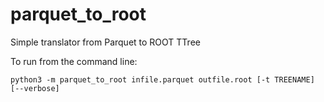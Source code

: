 # parquet_to_root
Simple translator from Parquet to ROOT TTree

To run from the command line:

`python3 -m parquet_to_root infile.parquet outfile.root [-t TREENAME] [--verbose]`